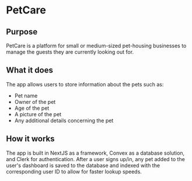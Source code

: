 # PetCare

## Purpose
PetCare is a platform for small or medium-sized pet-housing businesses to manage the guests they are currently looking out for.

## What it does

The app allows users to store information about the pets such as:
- Pet name
- Owner of the pet
- Age of the pet
- A picture of the pet
- Any additional details concerning the pet

## How it works

The app is built in NextJS as a framework, Convex as a database solution, and Clerk for authentication. After a user signs up/in, any pet added to the user's dashboard
is saved to the database and indexed with the corresponding user ID to allow for faster lookup speeds.